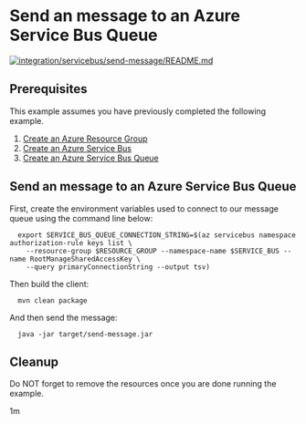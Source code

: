 
# Send an message to an Azure Service Bus Queue

[![integration/servicebus/send-message/README.md](https://github.com/Azure-Samples/java-on-azure-examples/actions/workflows/integration_servicebus_send-message_README_md.yml/badge.svg)](https://github.com/Azure-Samples/java-on-azure-examples/actions/workflows/integration_servicebus_send-message_README_md.yml)

## Prerequisites

This example assumes you have previously completed the following example.

1. [Create an Azure Resource Group](../../../general/group/create/README.md)
1. [Create an Azure Service Bus](../create/README.md)
1. [Create an Azure Service Bus Queue](../create-queue/README.md)

## Send an message to an Azure Service Bus Queue

<!-- workflow.cron(0 6 * * 1) -->
<!-- workflow.include(../create-queue/README.md) -->

First, create the environment variables used to connect to our message queue
using the command line below:


```shell
  export SERVICE_BUS_QUEUE_CONNECTION_STRING=$(az servicebus namespace authorization-rule keys list \
    --resource-group $RESOURCE_GROUP --namespace-name $SERVICE_BUS --name RootManageSharedAccessKey \
    --query primaryConnectionString --output tsv)
```

<!-- workflow.run()
cd integration/servicebus/send-message
-->

Then build the client:

```shell
  mvn clean package
```

And then send the message:

```shell
  java -jar target/send-message.jar
```

<!-- workflow.run()
cd ../../..
-->

<!-- workflow.directOnly() 
export RESULT=$(az servicebus queue show --resource-group $RESOURCE_GROUP --namespace $SERVICE_BUS --name $SERVICE_BUS_QUEUE --query countDetails.activeMessageCount --output tsv)
az group delete --name $RESOURCE_GROUP --yes || true
if [[ "$RESULT" != 1 ]]; then
  exit 1
fi
  -->

## Cleanup

Do NOT forget to remove the resources once you are done running the example.

1m
